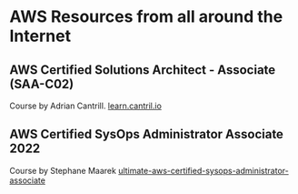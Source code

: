 # AWS Resources from all around the Internet

## AWS Certified Solutions Architect - Associate (SAA-C02)
Course by Adrian Cantrill. 
[learn.cantril.io](https://learn.cantrill.io/courses/)


## AWS Certified SysOps Administrator Associate 2022 
Course by Stephane Maarek
[ultimate-aws-certified-sysops-administrator-associate](https://www.udemy.com/course/ultimate-aws-certified-sysops-administrator-associate/)

